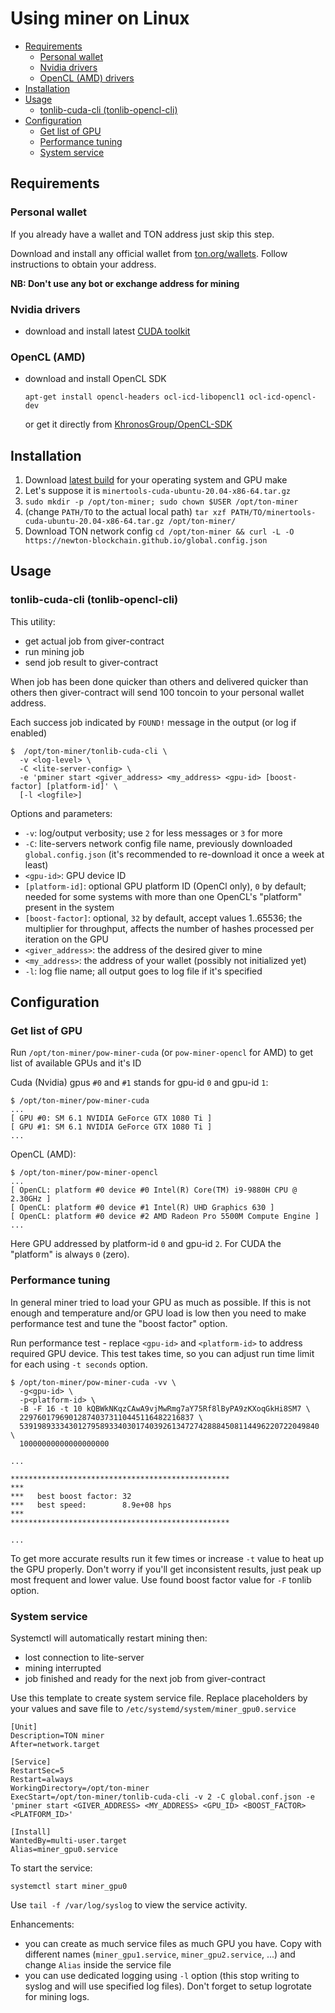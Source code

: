 # Using miner on Linux

- [Requirements](#requirements)
  - [Personal wallet](#personal-wallet)
  - [Nvidia drivers](#nvidia-drivers)
  - [OpenCL (AMD) drivers](#opencl-amd-drivers)
- [Installation](#installation)
- [Usage](#usage)
  - [tonlib-cuda-cli (tonlib-opencl-cli)](#tonlib-cuda-cli-tonlib-opencl-cli)
- [Configuration](#configuration)
  - [Get list of GPU](#get-list-of-gpu)
  - [Performance tuning](#performance-tuning)
  - [System service](#system-service)

## Requirements

### Personal wallet

If you already have a wallet and TON address just skip this step.

Download and install any official wallet from [ton.org/wallets](https://ton.org/wallets).
Follow instructions to obtain your address.

**NB: Don't use any bot or exchange address for mining**

### Nvidia drivers

- download and install latest [CUDA toolkit](https://docs.nvidia.com/cuda/cuda-installation-guide-linux/index.html)

### OpenCL (AMD)

- download and install OpenCL SDK

   ```shell
   apt-get install opencl-headers ocl-icd-libopencl1 ocl-icd-opencl-dev
   ```
   
   or get it directly from [KhronosGroup/OpenCL-SDK](https://github.com/KhronosGroup/OpenCL-SDK)

## Installation

1. Download [latest build](https://github.com/tontechio/pow-miner-gpu/releases/latest) for your operating system and GPU make
1. Let's suppose it is `minertools-cuda-ubuntu-20.04-x86-64.tar.gz`
1. `sudo mkdir -p /opt/ton-miner; sudo chown $USER /opt/ton-miner`
1. (change `PATH/TO` to the actual local path) `tar xzf PATH/TO/minertools-cuda-ubuntu-20.04-x86-64.tar.gz /opt/ton-miner/`
1. Download TON network config `cd /opt/ton-miner && curl -L -O https://newton-blockchain.github.io/global.config.json`

## Usage

### tonlib-cuda-cli (tonlib-opencl-cli)

This utility:
- get actual job from giver-contract
- run mining job
- send job result to giver-contract

When job has been done quicker than others and delivered quicker than others then giver-contract will send 100 toncoin to your personal wallet address.

Each success job indicated by `FOUND!` message in the output (or log if enabled)

```
$  /opt/ton-miner/tonlib-cuda-cli \
  -v <log-level> \
  -C <lite-server-config> \
  -e 'pminer start <giver_address> <my_address> <gpu-id> [boost-factor] [platform-id]' \
  [-l <logfile>]
```

Options and parameters:

- `-v`: log/output verbosity; use `2` for less messages or `3` for more
- `-C`: lite-servers network config file name, previously downloaded `global.config.json` (it's recommended to re-download it once a week at least)
- `<gpu-id>`: GPU device ID
- `[platform-id]`: optional GPU platform ID (OpenCl only), `0` by default; needed for some systems with more than one OpenCL's "platform" present in the system
- `[boost-factor]`: optional, `32` by default, accept values 1..65536; the multiplier for throughput, affects the number of hashes processed per iteration on the GPU
- `<giver_address>`: the address of the desired giver to mine
- `<my_address>`: the address of your wallet (possibly not initialized yet)
- `-l`: log flie name; all output goes to log file if it's specified

## Configuration

### Get list of GPU

Run `/opt/ton-miner/pow-miner-cuda` (or `pow-miner-opencl` for AMD) to get list of available GPUs and it's ID

Cuda (Nvidia) gpus `#0` and `#1` stands for gpu-id `0` and gpu-id `1`:

```
$ /opt/ton-miner/pow-miner-cuda
...
[ GPU #0: SM 6.1 NVIDIA GeForce GTX 1080 Ti ]
[ GPU #1: SM 6.1 NVIDIA GeForce GTX 1080 Ti ]
...
```

OpenCL (AMD):

```
$ /opt/ton-miner/pow-miner-opencl
...
[ OpenCL: platform #0 device #0 Intel(R) Core(TM) i9-9880H CPU @ 2.30GHz ]
[ OpenCL: platform #0 device #1 Intel(R) UHD Graphics 630 ]
[ OpenCL: platform #0 device #2 AMD Radeon Pro 5500M Compute Engine ]
...
```

Here GPU addressed by platform-id `0` and gpu-id `2`.
For CUDA the "platform" is always `0` (zero).


### Performance tuning

In general miner tried to load your GPU as much as possible. If this is not enough and temperature and/or GPU load is low then you need to make performance test and tune the "boost factor" option.

Run performance test - replace `<gpu-id>` and `<platform-id>` to address required GPU device.
This test takes time, so you can adjust run time limit for each using `-t seconds` option.

```shell
$ /opt/ton-miner/pow-miner-cuda -vv \
  -g<gpu-id> \
  -p<platform-id> \
  -B -F 16 -t 10 kQBWkNKqzCAwA9vjMwRmg7aY75Rf8lByPA9zKXoqGkHi8SM7 \
  229760179690128740373110445116482216837 \
  5391989333430127958933403017403926134727428884508114496220722049840 \
  10000000000000000000

...

*************************************************
***
***   best boost factor: 32
***   best speed:        8.9e+08 hps
***
*************************************************

...
```

To get more accurate results run it few times or increase `-t` value to heat up the GPU properly.
Don't worry if you'll get inconsistent results, just peak up most frequent and lower value.
Use found boost factor value for `-F` tonlib option.


### System service

Systemctl will automatically restart mining then:
- lost connection to lite-server
- mining interrupted
- job finished and ready for the next job from giver-contract

Use this template to create system service file.
Replace placeholders by your values and save file to `/etc/systemd/system/miner_gpu0.service`

```
[Unit]
Description=TON miner
After=network.target

[Service]
RestartSec=5
Restart=always
WorkingDirectory=/opt/ton-miner
ExecStart=/opt/ton-miner/tonlib-cuda-cli -v 2 -C global.conf.json -e 'pminer start <GIVER_ADDRESS> <MY_ADDRESS> <GPU_ID> <BOOST_FACTOR> <PLATFORM_ID>'

[Install]
WantedBy=multi-user.target
Alias=miner_gpu0.service
```

To start the service:

```shell
systemctl start miner_gpu0
```

Use `tail -f /var/log/syslog` to view the service activity.

Enhancements:
- you can create as much service files as much GPU you have. Copy with different names (`miner_gpu1.service`, `miner_gpu2.service`, ...) and change `Alias` inside the service file
- you can use dedicated logging using `-l` option (this stop writing to syslog and will use specified log files). Don't forget to setup logrotate for mining logs.

























